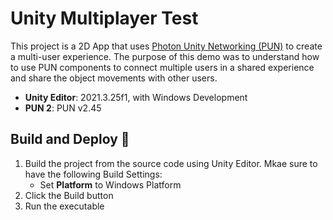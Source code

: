 # Unity Multiplayer Test
This project is a 2D App that uses [Photon Unity Networking (PUN)](https://doc.photonengine.com/pun/current/getting-started/pun-intro) to create a multi-user experience. The purpose of this demo was to understand how to use PUN components to connect multiple users in a shared experience and share the object movements with other users.
- **Unity Editor**: 2021.3.25f1, with Windows Development
- **PUN 2**: PUN v2.45 
  
## Build and Deploy 🔧
1. Build the project from the source code using Unity Editor. Mkae sure to have the following Build Settings:
   - Set **Platform** to Windows Platform
2. Click the Build button
3. Run the executable
